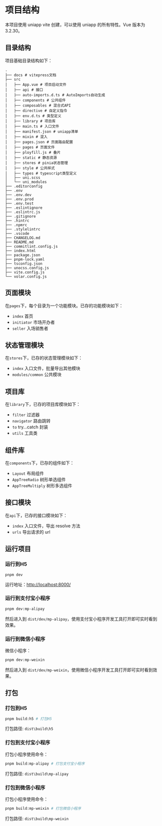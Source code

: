 # 项目结构

本项目使用 uniapp vite 创建，可以使用 uniapp 的所有特性。Vue 版本为 3.2.30。

## 目录结构

项目基础目录结构如下：

```
.
├── docs # vitepress文档
├── src
│   ├── App.vue # 项目启动文件
│   ├── api # 接口
│   ├── auto-imports.d.ts # AutoImports自动生成
│   ├── components # 公共组件
│   ├── composables # 混合式API
│   ├── directive # 自定义指令
│   ├── env.d.ts # 类型定义
│   ├── library # 项目库
│   ├── main.ts # 入口文件
│   ├── manifest.json # uniapp清单
│   ├── mixin # 混入
│   ├── pages.json # 页面路由配置
│   ├── pages # 页面文件
│   ├── ployfill.js # 叠片
│   ├── static # 静态资源
│   ├── stores # pinia状态管理
│   ├── style # 公共样式
│   ├── types # typescript类型定义
│   ├── uni.scss
│   └── uni_modules
├── .editorconfig
├── .env
├── .env.dev
├── .env.prod
├── .env.test
├── .eslintignore
├── .eslintrc.js
├── .gitignore
├── .hintrc
├── .npmrc
├── .stylelintrc
├── .vscode
├── CHANGELOG.md
├── README.md
├── commitlint.config.js
├── index.html
├── package.json
├── pnpm-lock.yaml
├── tsconfig.json
├── unocss.config.js
├── vite.config.js
└── volar.config.js
```

## 页面模块

在`pages`下，每个目录为一个功能模块。已存的功能模块如下：

- `index` 首页
- `initiator` 市场开办者
- `seller` 入场销售者

## 状态管理模块

在`stores`下，已存的状态管理模块如下：

- `index` 入口文件，批量导出其他模块
- `modules/common` 公共模块

## 项目库

在`library`下，已存的项目库模块如下：

- `filter` 过滤器
- `navigator` 路由跳转
- `to` try...catch 封装
- `utils` 工具类

## 组件库

在`components`下，已存的组件如下：

- `Layout` 布局组件
- `AppTreeRadio` 树形单选组件
- `AppTreeMultiply` 树形多选组件

## 接口模块

在`api`下，已存的接口模块如下：

- `index` 入口文件，导出 resolve 方法
- `urls` 导出请求的 url

## 运行项目


### 运行到H5

```
pnpm dev
```

运行地址：[http://localhost:8000/](http://localhost:8000/)

### 运行到支付宝小程序

```bash
pnpm dev:mp-alipay
```

然后进入到 `dist/dev/mp-alipay`，使用支付宝小程序开发工具打开即可实时看到效果。

### 运行到微信小程序

微信小程序：

```bash
pnpm dev:mp-weixin
```

然后进入到 `dist/dev/mp-weixin`，使用微信小程序开发工具打开即可实时看到效果。

## 打包


### 打包到H5

```bash
pnpm build:h5 # 打包H5
```

打包路径: `dist\build\h5`

### 打包到支付宝小程序

打包小程序使用命令：

```bash
pnpm build:mp-alipay # 打包支付宝小程序
```

打包路径: `dist\build\mp-alipay`

### 打包到微信小程序

打包小程序使用命令：

```bash
pnpm build:mp-weixin # 打包微信小程序
```

打包路径: `dist\build\mp-weixin`
